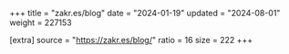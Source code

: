 +++
title = "zakr.es/blog"
date = "2024-01-19"
updated = "2024-08-01"
weight = 227153

[extra]
source = "https://zakr.es/blog/"
ratio = 16
size = 222
+++
